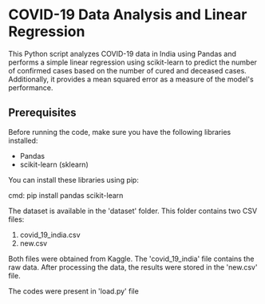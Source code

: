 # COVID-19 Data Analysis and Linear Regression

This Python script analyzes COVID-19 data in India using Pandas and performs a simple linear regression using scikit-learn to predict the number of confirmed cases based on the number of cured and deceased cases. Additionally, it provides a mean squared error as a measure of the model's performance.

## Prerequisites

Before running the code, make sure you have the following libraries installed:

- Pandas
- scikit-learn (sklearn)

You can install these libraries using pip:

cmd:
    pip install pandas scikit-learn


The dataset is available in the 'dataset' folder. This folder contains two CSV files:

1. covid_19_india.csv
2. new.csv

Both files were obtained from Kaggle. The 'covid_19_india' file contains the raw data. After processing the data, the results were stored in the 'new.csv' file.

The codes were present in 'load.py' file


